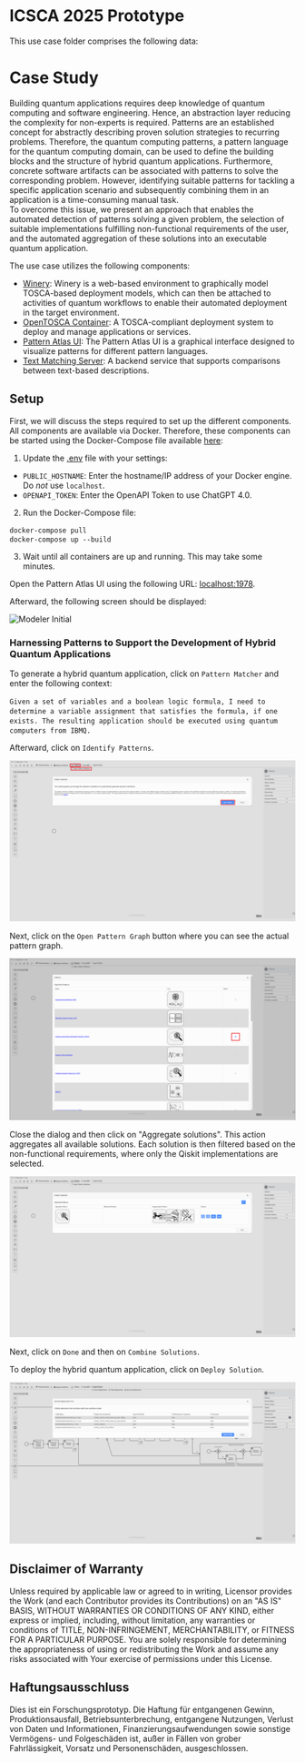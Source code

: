 # ICSCA 2025 Prototype

This use case folder comprises the following data:

# Case Study

Building quantum applications requires deep knowledge of quantum computing and software engineering.
Hence, an abstraction layer reducing the complexity for non-experts is required.
Patterns are an established concept for abstractly describing proven solution strategies to recurring problems.
Therefore, the quantum computing patterns, a pattern language for the quantum computing domain, can be used to define the building blocks and the structure of hybrid quantum applications.
Furthermore, concrete software artifacts can be associated with patterns to solve the corresponding problem.
However, identifying suitable patterns for tackling a specific application scenario and subsequently combining them in an application is a time-consuming manual task.  
To overcome this issue, we present an approach that enables the automated detection of patterns solving a given problem, the selection of suitable implementations fulfilling non-functional requirements of the user, and the automated aggregation of these solutions into an executable quantum application.


The use case utilizes the following components:

* [Winery](https://github.com/OpenTOSCA/winery): Winery is a web-based environment to graphically model TOSCA-based deployment models, which can then be attached to activities of quantum workflows to enable their automated deployment in the target environment.
* [OpenTOSCA Container](https://github.com/OpenTOSCA/container): A TOSCA-compliant deployment system to deploy and manage applications or services.
* [Pattern Atlas UI](https://github.com/PatternAtlas/pattern-atlas-ui): The Pattern Atlas UI is a graphical interface designed to visualize patterns for different pattern languages.
* [Text Matching Server](https://github.com/UST-QuAntiL/text-matching-server): A backend service that supports comparisons between text-based descriptions.


## Setup


First, we will discuss the steps required to set up the different components.
All components are available via Docker.
Therefore, these components can be started using the Docker-Compose file available [here](./docker):

1. Update the [.env](./docker/.env) file with your settings:
* ``PUBLIC_HOSTNAME``: Enter the hostname/IP address of your Docker engine. Do *not* use ``localhost``.
* ``OPENAPI_TOKEN``: Enter the OpenAPI Token to use ChatGPT 4.0.

2. Run the Docker-Compose file:
```
docker-compose pull
docker-compose up --build
```

3. Wait until all containers are up and running. This may take some minutes.

Open the Pattern Atlas UI using the following URL: [localhost:1978](http://localhost:1978).

Afterward, the following screen should be displayed:

![Modeler Initial](./docs/ui-initial.png)


### Harnessing Patterns to Support the Development of Hybrid Quantum Applications

To generate a hybrid quantum application, click on ``Pattern Matcher`` and enter the following context:

``Given a set of variables and a boolean logic formula, I need to determine a variable assignment that satisfies the formula, if one exists.
The resulting application should be executed using quantum computers from IBMQ.``

Afterward, click on ``Identify Patterns``.


![Pattern Initial Popup](./docs/modeler-patterns-startup.png)

Next, click on the ``Open Pattern Graph`` button where you can see the actual pattern graph.

![Pattern Selection](./docs/modeler-patterns-selection.png)

Close the dialog and then click on "Aggregate solutions". This action aggregates all available solutions. Each solution is then filtered based on the non-functional requirements, where only the Qiskit implementations are selected.

![Pattern Selection Final](./docs/modeler-patterns-selection-final.png)

Next, click on ``Done`` and then on ``Combine Solutions``.

To deploy the hybrid quantum application, click on ``Deploy Solution``.

![Service Deployment Overview](./docs/modeler-service-deployment-overview.png)


## Disclaimer of Warranty
Unless required by applicable law or agreed to in writing, Licensor provides the Work (and each Contributor provides its Contributions) on an "AS IS" BASIS, WITHOUT WARRANTIES OR CONDITIONS OF ANY KIND, either express or implied, including, without limitation, any warranties or conditions of TITLE, NON-INFRINGEMENT, MERCHANTABILITY, or FITNESS FOR A PARTICULAR PURPOSE. You are solely responsible for determining the appropriateness of using or redistributing the Work and assume any risks associated with Your exercise of permissions under this License.

## Haftungsausschluss
Dies ist ein Forschungsprototyp. Die Haftung für entgangenen Gewinn, Produktionsausfall, Betriebsunterbrechung, entgangene Nutzungen, Verlust von Daten und Informationen, Finanzierungsaufwendungen sowie sonstige Vermögens- und Folgeschäden ist, außer in Fällen von grober Fahrlässigkeit, Vorsatz und Personenschäden, ausgeschlossen.
